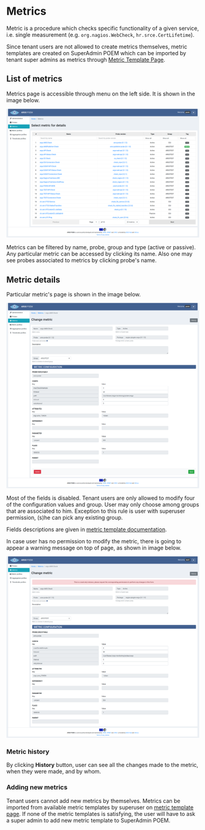 # Metrics

Metric is a procedure which checks specific functionality of a given service, i.e. single measurement (e.g. `org.nagios.WebCheck`, `hr.srce.CertLifetime`). 

Since tenant users are not allowed to create metrics themselves, metric templates are created on SuperAdmin POEM which can be imported by tenant super admins as metrics through [Metric Template Page](tenant_metric_templates.md).

## List of metrics

Metrics page is accessible through menu on the left side. It is shown in the image below.

![Tenant Metrics](figures/tenant_metrics.png)

Metrics can be filtered by name, probe, group and type (active or passive). Any particular metric can be accessed by clicking its name. Also one may see probes associated to metrics by clicking probe's name.

## Metric details

Particular metric's page is shown in the image below.

![Tenant Metric Detail](figures/tenant_metrics_details.png)

Most of the fields is disabled. Tenant users are only allowed to modify four of the configuration values and group. User may only choose among groups that are associated to him. Exception to this rule is user with superuser permission, (s)he can pick any existing group. 

Fields descriptions are given in [metric template documentation](superadmin_metric_templates.md#field-descriptions).

In case user has no permission to modify the metric, there is going to appear a warning message on top of page, as shown in image below.

![Tenant Metric Readonly](figures/tenant_metric_readonly.png)

### Metric history

By clicking **History** button, user can see all the changes made to the metric, when they were made, and by whom.

### Adding new metrics

Tenant users cannot add new metrics by themselves. Metrics can be imported from available metric templates by superuser on [metric template page](tenant_metric_templates.md). If none of the metric templates is satisfying, the user will have to ask a super admin to add new metric template to SuperAdmin POEM.
